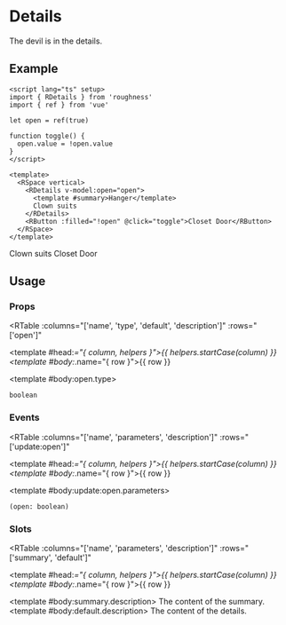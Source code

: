 <script lang="ts" setup>
import { RButton, RDetails, RSpace, RTable } from 'roughness'
import { ref } from 'vue'

let open = ref(true)

function toggle() {
  open.value = !open.value
}
</script>

# Details

The devil is in the details.

## Example

<RDetails>
  <template #summary>Show Code</template>

```vue
<script lang="ts" setup>
import { RDetails } from 'roughness'
import { ref } from 'vue'

let open = ref(true)

function toggle() {
  open.value = !open.value
}
</script>

<template>
  <RSpace vertical>
    <RDetails v-model:open="open">
      <template #summary>Hanger</template>
      Clown suits
    </RDetails>
    <RButton :filled="!open" @click="toggle">Closet Door</RButton>
  </RSpace>
</template>
```

</RDetails>

<RSpace vertical>
  <RDetails v-model:open="open">
    <template #summary>Hanger</template>
    Clown suits
  </RDetails>
  <RButton :filled="!open" @click="toggle">Closet Door</RButton>
</RSpace>

## Usage

### Props

<RTable
  :columns="['name', 'type', 'default', 'description']"
  :rows="['open']"
>
  <template #head:*="{ column, helpers }">{{ helpers.startCase(column) }}</template>
  <template #body:*.name="{ row }">{{ row }}</template>

  <template #body:open.type>

  `boolean`

  </template>
  <template #body:open.default>

  `false`

  </template>
  <template #body:open.description>
    Whether the details are currently visible.
  </template>
</RTable>

### Events

<RTable
  :columns="['name', 'parameters', 'description']"
  :rows="['update:open']"
>
  <template #head:*="{ column, helpers }">{{ helpers.startCase(column) }}</template>
  <template #body:*.name="{ row }">{{ row }}</template>

  <template #body:update:open.parameters>

  `(open: boolean)`

  </template>
  <template #body:update:open.description>
    Callback function triggered when visibility of the details are changed.
  </template>
</RTable>

### Slots

<RTable
  :columns="['name', 'parameters', 'description']"
  :rows="['summary', 'default']"
>
  <template #head:*="{ column, helpers }">{{ helpers.startCase(column) }}</template>
  <template #body:*.name="{ row }">{{ row }}</template>

  <template #body:summary.description>
    The content of the summary.
  </template>
  <template #body:default.description>
    The content of the details.
  </template>
</RTable>
